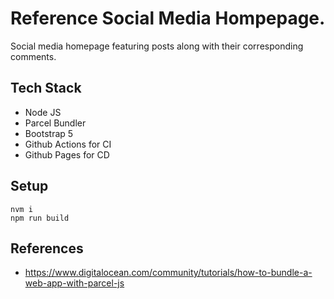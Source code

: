 # Reference Social Media Hompepage.
Social media homepage featuring posts along with their corresponding comments.

## Tech Stack
 - Node JS
 - Parcel Bundler
 - Bootstrap 5
 - Github Actions for CI
 - Github Pages for CD

## Setup
~~~ 
nvm i
npm run build
~~~

## References
- https://www.digitalocean.com/community/tutorials/how-to-bundle-a-web-app-with-parcel-js





